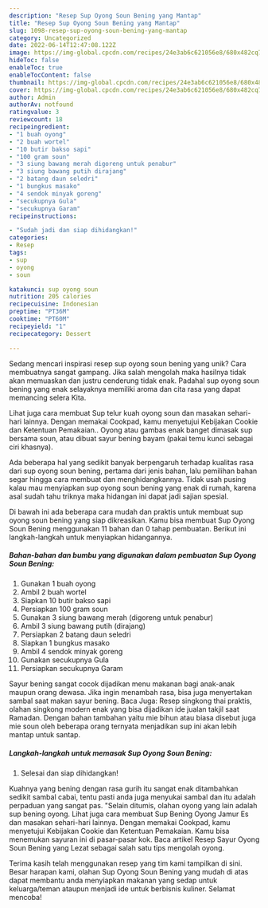 ```yaml
---
description: "Resep Sup Oyong Soun Bening yang Mantap"
title: "Resep Sup Oyong Soun Bening yang Mantap"
slug: 1098-resep-sup-oyong-soun-bening-yang-mantap
category: Uncategorized
date: 2022-06-14T12:47:08.122Z
image: https://img-global.cpcdn.com/recipes/24e3ab6c621056e8/680x482cq70/sup-oyong-soun-bening-foto-resep-utama.jpg
hideToc: false
enableToc: true
enableTocContent: false
thumbnail: https://img-global.cpcdn.com/recipes/24e3ab6c621056e8/680x482cq70/sup-oyong-soun-bening-foto-resep-utama.jpg
cover: https://img-global.cpcdn.com/recipes/24e3ab6c621056e8/680x482cq70/sup-oyong-soun-bening-foto-resep-utama.jpg
author: Admin
authorAv: notfound
ratingvalue: 3
reviewcount: 18
recipeingredient:
- "1 buah oyong"
- "2 buah wortel"
- "10 butir bakso sapi"
- "100 gram soun"
- "3 siung bawang merah digoreng untuk penabur"
- "3 siung bawang putih dirajang"
- "2 batang daun seledri"
- "1 bungkus masako"
- "4 sendok minyak goreng"
- "secukupnya Gula"
- "secukupnya Garam"
recipeinstructions:

- "Sudah jadi dan siap dihidangkan!"
categories:
- Resep
tags:
- sup
- oyong
- soun

katakunci: sup oyong soun 
nutrition: 205 calories
recipecuisine: Indonesian
preptime: "PT36M"
cooktime: "PT60M"
recipeyield: "1"
recipecategory: Dessert

---
```





Sedang mencari inspirasi resep sup oyong soun bening yang unik? Cara membuatnya sangat gampang. Jika salah mengolah maka hasilnya tidak akan memuaskan dan justru cenderung tidak enak. Padahal sup oyong soun bening yang enak selayaknya memiliki aroma dan cita rasa yang dapat memancing selera Kita.





Lihat juga cara membuat Sup telur kuah oyong soun dan masakan sehari-hari lainnya. Dengan memakai Cookpad, kamu menyetujui Kebijakan Cookie dan Ketentuan Pemakaian.. Oyong atau gambas enak banget dimasak sup bersama soun, atau dibuat sayur bening bayam (pakai temu kunci sebagai ciri khasnya).

Ada beberapa hal yang sedikit banyak berpengaruh terhadap kualitas rasa dari sup oyong soun bening, pertama dari jenis bahan, lalu pemilihan bahan segar hingga cara membuat dan menghidangkannya. Tidak usah pusing kalau mau menyiapkan sup oyong soun bening yang enak di rumah, karena asal sudah tahu triknya maka hidangan ini dapat jadi sajian spesial.






Di bawah ini ada beberapa cara mudah dan praktis untuk membuat sup oyong soun bening yang siap dikreasikan. Kamu bisa membuat Sup Oyong Soun Bening menggunakan 11 bahan dan 0 tahap pembuatan. Berikut ini langkah-langkah untuk menyiapkan hidangannya.

<!--inarticleads1-->

##### Bahan-bahan dan bumbu yang digunakan dalam pembuatan Sup Oyong Soun Bening:

1. Gunakan 1 buah oyong
1. Ambil 2 buah wortel
1. Siapkan 10 butir bakso sapi
1. Persiapkan 100 gram soun
1. Gunakan 3 siung bawang merah (digoreng untuk penabur)
1. Ambil 3 siung bawang putih (dirajang)
1. Persiapkan 2 batang daun seledri
1. Siapkan 1 bungkus masako
1. Ambil 4 sendok minyak goreng
1. Gunakan secukupnya Gula
1. Persiapkan secukupnya Garam


Sayur bening sangat cocok dijadikan menu makanan bagi anak-anak maupun orang dewasa. Jika ingin menambah rasa, bisa juga menyertakan sambal saat makan sayur bening. Baca Juga: Resep singkong thai praktis, olahan singkong modern enak yang bisa dijadikan ide jualan takjil saat Ramadan. Dengan bahan tambahan yaitu mie bihun atau biasa disebut juga mie soun oleh beberapa orang ternyata menjadikan sup ini akan lebih mantap untuk santap. 

<!--inarticleads2-->

##### Langkah-langkah untuk memasak Sup Oyong Soun Bening:


1. Selesai dan siap dihidangkan!

Kuahnya yang bening dengan rasa gurih itu sangat enak ditambahkan sedikit sambal cabai, tentu pasti anda juga menyukai sambal dan itu adalah perpaduan yang sangat pas. &#34;Selain ditumis, olahan oyong yang lain adalah sup bening oyong. Lihat juga cara membuat Sup Bening Oyong Jamur Es dan masakan sehari-hari lainnya. Dengan memakai Cookpad, kamu menyetujui Kebijakan Cookie dan Ketentuan Pemakaian. Kamu bisa menemukan sayuran ini di pasar-pasar kok. Baca artikel Resep Sayur Oyong Soun Bening yang Lezat sebagai salah satu tips mengolah oyong. 

Terima kasih telah menggunakan resep yang tim kami tampilkan di sini. Besar harapan kami, olahan Sup Oyong Soun Bening yang mudah di atas dapat membantu anda menyiapkan makanan yang sedap untuk keluarga/teman ataupun menjadi ide untuk berbisnis kuliner. Selamat mencoba!
